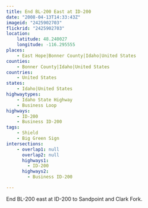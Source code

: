 ```yaml
---
title: End BL-200 East at ID-200
date: "2008-04-13T14:33:43Z"
imageid: "2425902703"
flickrid: "2425902703"
location:
    latitude: 48.240027
    longitude: -116.295555
places:
    - East Hope|Bonner County|Idaho|United States
counties:
    - Bonner County|Idaho|United States
countries:
    - United States
states:
    - Idaho|United States
highwaytypes:
    - Idaho State Highway
    - Business Loop
highways:
    - ID-200
    - Business ID-200
tags:
    - Shield
    - Big Green Sign
intersections:
    - overlap1: null
      overlap2: null
      highways1:
        - ID-200
      highways2:
        - Business ID-200

---
```

End BL-200 east at ID-200 to Sandpoint and Clark Fork.